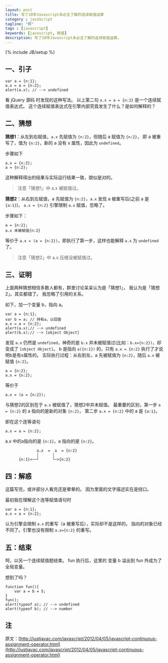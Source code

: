 ```yaml
---
layout: post
title: 写了10年Javascript未必全了解的连续赋值运算
category : javaScript
tagline: "转"
tags : [javascript]
keywords: [javascript, 赋值]
description: 写了10年Javascript未必全了解的连续赋值运算。
---
```

{% include JB/setup %}

## 一、引子

    var a = {n:1};  
    a.x = a = {n:2};  
    alert(a.x); // --> undefined  
 
看 jQuery 源码 时发现的这种写法。
以上第二句 `a.x = a = {n:2}` 是一个连续赋值表达式。
这个连续赋值表达式在引擎内部究竟发生了什么？是如何解释的？
 
## 二、猜想

**猜想1**：从左到右赋值，`a.x` 先赋值为 `{n:2}`，但随后 a 赋值为 `{n:2}`，
即 a 被重写了，值为 `{n:2}`，新的 a 没有 x 属性，因此为 `undefined`。

步骤如下
 
    a.x = {n:2};
    a = {n:2};
 
这种解释得出的结果与实际运行结果一致，貌似是对的。

> 注意「猜想1」中 a.x 被赋值过。
 
**猜想2**：从右到左赋值，a 先赋值为 `{n:2}`，`a.x` 发现 a 被重写后(之前 a 是 `{a:1}`)，
`a.x = {n:2}` 引擎限制 `a.x` 赋值，忽略了。

步骤如下：
 
    a = {n:2};
    a.x 未被赋值{n:2}
 
等价于 `a.x = (a = {n:2})`，即执行了第一步，这样也能解释 `a.x` 为 `undefined` 了。

> 注意「猜想2」中 a.x 压根没被赋值过。
 
## 三、证明

上面两种猜想相信多数人都有，群里讨论呆呆认为是「猜想1」， 我认为是「猜想2」。其实都错了。
我忽略了引用的关系。

如下，加一个变量 b，指向 a。

    var a = {n:1};  
    var b = a; // 持有a，以回查  
    a.x = a = {n:2};  
    alert(a.x);// --> undefined  
    alert(b.x);// --> [object Object]  
 
发现 `a.x` 仍然是 `undefined`，神奇的是 `b.x` 并未被赋值过(比如：`b.x={n:2})`，却变成了 `[object Object]`。
b 是指向 `a({n:1})` 的，只有 `a.x = {n:2}` 执行了才说明b是有x属性的。
实际执行过程：从右到左，a 先被赋值为 `{n:2}`，随后 `a.x` 被赋值 `{n:2}`。
 
    a = {n:2};
    a.x = {n:2};

等价于

    a.x = (a = {n:2});
 
与猜想2的区别在于 `a.x` 被赋值了，猜想2中并未赋值。
最重要的区别，第一步 `a = {n:2}` 的 a 指向的是新的对象 `{n:2}`， 第二步 `a.x = {n:2}` 中的 a 是 `{a:1}`。

即在这个连等语句

    a.x = a = {n:2};  
 
a.x 中的a指向的是 `{n:1}`，a 指向的是 `{n:2}`。

                  a.x  =  a  = {n:2}
                  │      │
          {n:1}<──┘      └─>{n:2}


## 四：解惑

这篇写完，或许部分人看完还是晕晕的。
因为里面的文字描述实在是绕口。

最初我在理解这个连等赋值语句时

    var a = {n:1};  
    a.x = a = {n:2};  
 
认为引擎会限制 `a.x` 的重写（a 被重写后），实际却不是这样的。
指向的对象已经不同了。引擎也没有限制 `a.x={n:2}` 的重写。

## 五：结束

呵，以另一个连续赋值题结束。
fun 执行后，这里的 变量 b 溢出到 fun 外成为了全局变量。

想到了吗？

    function fun(){  
        var a = b = 5;  
    }  
    fun();  
    alert(typeof a); // --> undefined  
    alert(typeof b); // --> number  

## 注 ##
原文：[http://justjavac.com/javascript/2012/04/05/javascript-continuous-assignment-operator.html](http://justjavac.com/javascript/2012/04/05/javascript-continuous-assignment-operator.html)